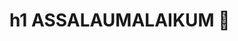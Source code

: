 # h1 ASSALAUMALAIKUM 👋

<!--
**fardin33/fardin33** is a ✨ _special_ ✨ repository because its `README.md` (this file) appears on your GitHub profile.

Here are some ideas to get you started:

- 🔭 I’m Currently Working On My Own skill Achieve And Development. 
- 🌱 I’m Currently Learning Web Development. 
- 💬 Ask Me About 
- 📫 How To Reach Me: ...
- 😄 Pronouns: ...
- ⚡ Fun Fact: ...
-->

